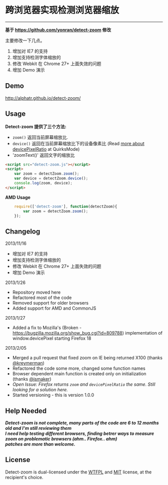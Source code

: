 跨浏览器实现检测浏览器缩放
======
------

**基于 https://github.com/yonran/detect-zoom 修改**

主要修改一下几点。
1. 增加对 IE7 的支持
2. 增加支持检测字体缩放的
3. 修改 Webkit 在 Chrome 27+ 上面失效的问题
4. 增加 Demo 演示


Demo
------
http://alphatr.github.io/detect-zoom/

Usage
------
**Detect-zoom 提供了三个方法:**  
* `zoom()`   返回当前屏幕缩放比.  
* `device()`   返回在当前屏幕缩放比下的设备像素比 (Read [more about devicePixelRatio](http://www.quirksmode.org/blog/archives/2012/07/more_about_devi.html) at QuirksMode)
* 'zoomText()' 返回文字的缩放比

```html
<script src="detect-zoom.js"></script>
<script>
    var zoom = detectZoom.zoom();
    var device = detectZoom.device();
    console.log(zoom, device);
</script>
```

**AMD Usage**

```javascript
    require(['detect-zoom'], function(detectZoom){
        var zoom = detectZoom.zoom();
    });
```

Changelog
------
2013/11/16
* 增加对 IE7 的支持
* 增加支持检测字体缩放的
* 修改 Webkit 在 Chrome 27+ 上面失效的问题
* 增加 Demo 演示

2013/1/26 
* Repository moved here
* Refactored most of the code
* Removed support for older browsers
* Added support for AMD and CommonJS

2013/1/27
* Added a fix to Mozilla's (Broken - https://bugzilla.mozilla.org/show_bug.cgi?id=809788) 
implementation of window.devicePixel starting Firefox 18

2013/2/05
* Merged a pull request that fixed zoom on IE being returned X100 (thanks [@kreymerman](https://github.com/kreymerman))
* Refactored the code some more, changed some function names
* Browser dependent main function is created only on initialization (thanks [@jsmaker](https://github.com/jsmaker))
* _Open Issue: Firefox returns `zoom` and `devicePixelRatio` the same. Still looking for a solution here._
* Started versioning - this is version 1.0.0

Help Needed
------

***Detect-zoom is not complete, many parts of the code are 6 to 12 months old and I'm still reviewing them  
I need help testing different browsers, finding betrer ways to measure zoom on problematic browsers (ahm.. Firefox.. ahm)  
patches are more than welcome.***


License
------

Detect-zoom is dual-licensed under the [WTFPL](http://www.wtfpl.net/about/) and [MIT](http://opensource.org/licenses/MIT) license, at the recipient's choice.
